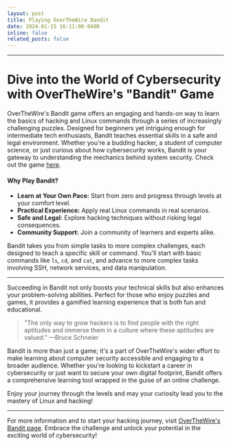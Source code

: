 ```yaml
---
layout: post
title: Playing OverTheWire Bandit
date: 2024-01-15 16:11:00-0400
inline: false
related_posts: false
---
```


---

# Dive into the World of Cybersecurity with OverTheWire's "Bandit" Game

OverTheWire's Bandit game offers an engaging and hands-on way to learn the basics of hacking and Linux commands through a series of increasingly challenging puzzles. Designed for beginners yet intriguing enough for intermediate tech enthusiasts, Bandit teaches essential skills in a safe and legal environment. Whether you're a budding hacker, a student of computer science, or just curious about how cybersecurity works, Bandit is your gateway to understanding the mechanics behind system security. Check out the game [here](https://overthewire.org/wargames/bandit/).

#### Why Play Bandit?

- **Learn at Your Own Pace:** Start from zero and progress through levels at your comfort level.
- **Practical Experience:** Apply real Linux commands in real scenarios.
- **Safe and Legal:** Explore hacking techniques without risking legal consequences.
- **Community Support:** Join a community of learners and experts alike.

Bandit takes you from simple tasks to more complex challenges, each designed to teach a specific skill or command. You'll start with basic commands like `ls`, `cd`, and `cat`, and advance to more complex tasks involving SSH, network services, and data manipulation.

---

Succeeding in Bandit not only boosts your technical skills but also enhances your problem-solving abilities. Perfect for those who enjoy puzzles and games, it provides a gamified learning experience that is both fun and educational.

> "The only way to grow hackers is to find people with the right aptitudes and immerse them in a culture where these aptitudes are valued."
> —Bruce Schneier

Bandit is more than just a game; it's a part of OverTheWire's wider effort to make learning about computer security accessible and engaging to a broader audience. Whether you're looking to kickstart a career in cybersecurity or just want to secure your own digital footprint, Bandit offers a comprehensive learning tool wrapped in the guise of an online challenge.

Enjoy your journey through the levels and may your curiosity lead you to the mastery of Linux and hacking!

---

For more information and to start your hacking journey, visit [OverTheWire's Bandit page](https://overthewire.org/wargames/bandit/). Embrace the challenge and unlock your potential in the exciting world of cybersecurity!
